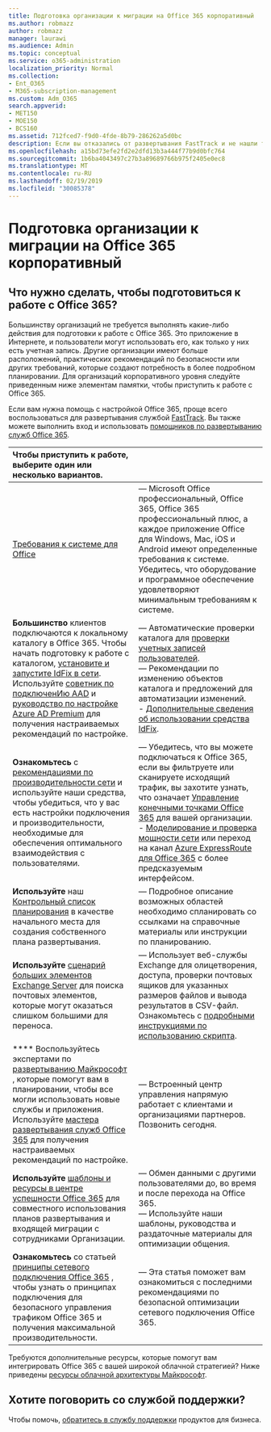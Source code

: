 ```yaml
---
title: Подготовка организации к миграции на Office 365 корпоративный
ms.author: robmazz
author: robmazz
manager: laurawi
ms.audience: Admin
ms.topic: conceptual
ms.service: o365-administration
localization_priority: Normal
ms.collection:
- Ent_O365
- M365-subscription-management
ms.custom: Adm_O365
search.appverid:
- MET150
- MOE150
- BCS160
ms.assetid: 712fced7-f9d0-4fde-8b79-286262a5d0bc
description: Если вы отказались от развертывания FastTrack и не нашли то, что вам нужно в основных шагах развертывания, начните с этого места.
ms.openlocfilehash: a15bd73efe2fd2e2dfd13b3a444f77b9d0bfc764
ms.sourcegitcommit: 1b6ba4043497c27b3a89689766b975f2405e0ec8
ms.translationtype: MT
ms.contentlocale: ru-RU
ms.lasthandoff: 02/19/2019
ms.locfileid: "30085378"
---
```

# <a name="get-your-organization-ready-for-office-365-enterprise"></a>Подготовка организации к миграции на Office 365 корпоративный

## <a name="what-do-you-need-to-do-to-get-ready-for-office-365"></a>Что нужно сделать, чтобы подготовиться к работе с Office 365?

Большинству организаций не требуется выполнять какие-либо действия для подготовки к работе с Office 365. Это приложение в Интернете, и пользователи могут использовать его, как только у них есть учетная запись. Другие организации имеют больше расположений, практических рекомендаций по безопасности или других требований, которые создают потребность в более подробном планировании. Для организаций корпоративного уровня следуйте приведенным ниже элементам памятки, чтобы приступить к работе с Office 365.
  
Если вам нужна помощь с настройкой Office 365, проще всего воспользоваться для развертывания службой [FastTrack](https://fasttrack.microsoft.com/office). Вы также можете выполнить вход и использовать [помощников по развертыванию служб Office 365](deployment-advisors-for-office-365.md).
  
|**Чтобы приступить к работе, выберите один или несколько вариантов.**||
|:-----|:-----|
| [Требования к системе для Office](https://products.office.com/office-system-requirements) |— Microsoft Office профессиональный, Office 365, Office 365 профессиональный плюс, а каждое приложение Office для Windows, Mac, iOS и Android имеют определенные требования к системе. Убедитесь, что оборудование и программное обеспечение удовлетворяют минимальным требованиям к системе.|
|**Большинство** клиентов подключаются к локальному каталогу в Office 365. Чтобы начать подготовку к работе с каталогом, [установите и запустите IdFix в сети](https://www.microsoft.com/download/details.aspx?id=36832).<br> Используйте [советник по подключенИю AAD](https://aka.ms/aadconnectpwsync) и [руководство по настройке Azure AD Premium](https://aka.ms/aadpguidance) для получения настраиваемых рекомендаций по настройке. <br> |— Автоматические проверки каталога для [проверки учетных записей пользователей](https://support.office.com/article/Prepare-to-provision-users-through-directory-synchronization-to-Office-365-01920974-9e6f-4331-a370-13aea4e82b3e). <br> — Рекомендации по изменению объектов каталога и предложений для автоматизации изменений. <br> - [Дополнительные сведения об использовании средства IdFix](prepare-directory-attributes-for-synch-with-idfix.md). |
|**Ознакомьтесь** с [рекомендациями по производительности сети](https://aka.ms/tune) и используйте наши средства, чтобы убедиться, что у вас есть настройки подключения и производительности, необходимые для обеспечения оптимального взаимодействия с пользователями.  <br> | — Убедитесь, что вы можете подключаться к Office 365, если вы фильтруете или сканируете исходящий трафик, вы захотите узнать, что означает [Управление конечными точками Office 365](https://support.office.com/article/Managing-Office-365-endpoints-99cab9d4-ef59-4207-9f2b-3728eb46bf9a) для вашей организации.  <br>  - [Моделирование и проверка мощности сети](https://support.office.com/article/Network-and-migration-planning-for-Office-365-f5ee6c33-bcd7-4b0b-b0f8-dc1d9fb8d132) или переход на канал [Azure ExpressRoute для Office 365](https://support.office.com/article/Azure-ExpressRoute-for-Office-365-6d2534a2-c19c-4a99-be5e-33a0cee5d3bd) с более предсказуемым интерфейсом.   |
|**Используйте** наш [Контрольный список планирования](https://support.office.com/article/Deployment-planning-checklist-for-Office-365-5fa4f6ef-35ad-4840-91c1-4834df3df5a0) в качестве начального места для создания собственного плана развертывания.  <br> | — Подробное описание возможных областей необходимо спланировать со ссылками на справочные материалы или инструкции по планированию. |
|**Используйте** [сценарий больших элементов Exchange Server](https://gallery.technet.microsoft.com/Exchange-Server-Large-Item-b9546cc6) для поиска почтовых элементов, которые могут оказаться слишком большими для переноса.  <br> | — Использует веб-службы Exchange для олицетворения, доступа, проверки почтовых ящиков для указанных размеров файлов и вывода результатов в CSV-файл. Ознакомьтесь с [подробными инструкциями по использованию скрипта](https://blogs.technet.com/b/mikehall/archive/2013/06/27/large-mail-item-script.aspx). |
|**** Воспользуйтесь экспертами по [развертыванию Майкрософт](https://go.microsoft.com/fwlink/?LinkId=517115) , которые помогут вам в планировании, чтобы все могли использовать новые службы и приложения.  <br> Используйте [мастера развертывания служб Office 365](https://support.office.com/article/Deployment-wizards-for-Office-365-services-165f46e8-3533-4d76-be57-97f81ebd40f2) для получения настраиваемых рекомендаций по настройке.  <br> | — Встроенный центр управления напрямую работает с клиентами и организациями партнеров. Позвонить сегодня. |
|**Используйте** [шаблоны и ресурсы в центре успешности Office 365](https://www.microsoft.com/fasttrack/resources) для совместного использования планов развертывания и входящей миграции с сотрудниками Организации.  <br> | — Обмен данными с другими пользователями до, во время и после перехода на Office 365.  <br> — Используйте наши шаблоны, руководства и раздаточные материалы для оптимизации общения. |
|**Ознакомьтесь** со статьей [принципы сетевого подключения Office 365](https://aka.ms/o365networkingprinciples) , чтобы узнать о принципах подключения для безопасного управления трафиком Office 365 и получения максимальной производительности.  <br> | — Эта статья поможет вам ознакомиться с последними рекомендациями по безопасной оптимизации сетевого подключения Office 365. |
   
Требуются дополнительные ресурсы, которые помогут вам интегрировать Office 365 с вашей широкой облачной стратегией? Ниже приведены [ресурсы облачной архитектуры Майкрософт](https://docs.microsoft.com/en-us/office365/enterprise/microsoft-cloud-it-architecture-resources).
  
## <a name="want-to-talk-with-support"></a>Хотите поговорить со службой поддержки?

Чтобы помочь, [обратитесь в службу поддержки](https://support.office.com/article/32a17ca7-6fa0-4870-8a8d-e25ba4ccfd4b) продуктов для бизнеса.
